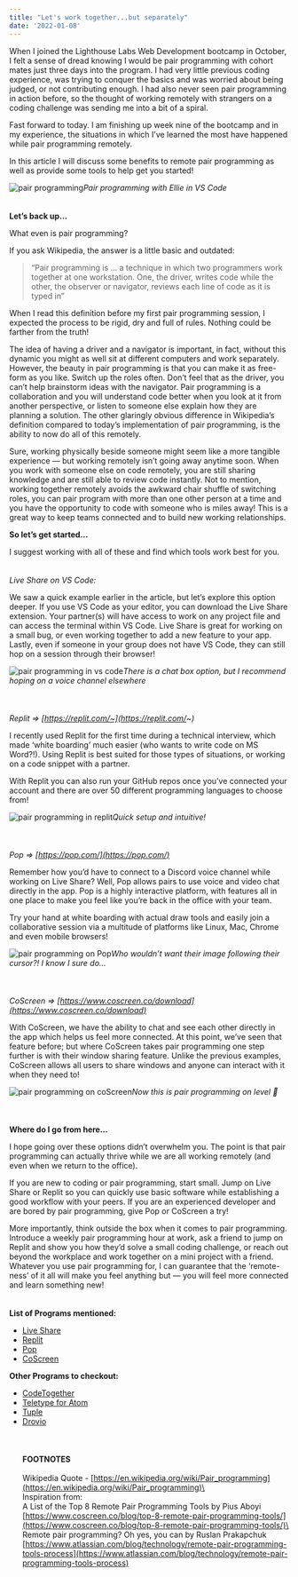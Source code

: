 ```yaml
---
title: "Let's work together...but separately"
date: '2022-01-08'
---
```


When I joined the Lighthouse Labs Web Development bootcamp in October, I felt a sense of dread knowing I would be pair programming with cohort mates just three days into the program. I had very little previous coding experience, was trying to conquer the basics and was worried about being judged, or not contributing enough. I had also never seen pair programming in action before, so the thought of working remotely with strangers on a coding challenge was sending me into a bit of a spiral.

Fast forward to today. I am finishing up week nine of the bootcamp and in my experience, the situations in which I’ve learned the most have happened while pair programming remotely.

In this article I will discuss some benefits to remote pair programming as well as provide some tools to help get you started!

![pair programming](https://miro.medium.com/max/545/1*zSPSoROGlIHgoz2xhslaqA.jpeg)*Pair programming with Ellie in VS Code*\
\
\
**Let’s back up…**

What even is pair programming?

If you ask Wikipedia, the answer is a little basic and outdated:

> “Pair programming is … a technique in which two programmers work together at one workstation. One, the driver, writes code while the other, the observer or navigator, reviews each line of code as it is typed in”

When I read this definition before my first pair programming session, I expected the process to be rigid, dry and full of rules. Nothing could be farther from the truth!

The idea of having a driver and a navigator is important, in fact, without this dynamic you might as well sit at different computers and work separately. However, the beauty in pair programming is that you can make it as free-form as you like. Switch up the roles often. Don’t feel that as the driver, you can’t help brainstorm ideas with the navigator. Pair programming is a collaboration and you will understand code better when you look at it from another perspective, or listen to someone else explain how they are planning a solution.
The other glaringly obvious difference in Wikipedia’s definition compared to today’s implementation of pair programming, is the ability to now do all of this remotely.

Sure, working physically beside someone might seem like a more tangible experience — but working remotely isn’t going away anytime soon. When you work with someone else on code remotely, you are still sharing knowledge and are still able to review code instantly. Not to mention, working together remotely avoids the awkward chair shuffle of switching roles, you can pair program with more than one other person at a time and you have the opportunity to code with someone who is miles away! This is a great way to keep teams connected and to build new working relationships.

**So let’s get started…**

I suggest working with all of these and find which tools work best for you.\
\
\
*Live Share on VS Code:*

We saw a quick example earlier in the article, but let’s explore this option deeper. If you use VS Code as your editor, you can download the Live Share extension. Your partner(s) will have access to work on any project file and can access the terminal within VS Code. Live Share is great for working on a small bug, or even working together to add a new feature to your app. Lastly, even if someone in your group does not have VS Code, they can still hop on a session through their browser!

![pair programming in vs code](https://miro.medium.com/max/700/1*PPdlgJexjbIW3m0Fl6ylbw.jpeg)*There is a chat box option, but I recommend hoping on a voice channel elsewhere*\
\
\
\
*Replit => [https://replit.com/~](https://replit.com/~)*

I recently used Replit for the first time during a technical interview, which made ‘white boarding’ much easier (who wants to write code on MS Word?!).
Using Replit is best suited for those types of situations, or working on a code snippet with a partner.

With Replit you can also run your GitHub repos once you’ve connected your account and there are over 50 different programming languages to choose from!

![pair programming in replit](https://miro.medium.com/max/700/1*p9QGvxhfRuE5yH_y6EolZQ.png)*Quick setup and intuitive!*\
\
\
\
*Pop => [https://pop.com/](https://pop.com/)*

Remember how you’d have to connect to a Discord voice channel while working on Live Share? Well, Pop allows pairs to use voice and video chat directly in the app.
Pop is a highly interactive platform, with features all in one place to make you feel like you’re back in the office with your team.

Try your hand at white boarding with actual draw tools and easily join a collaborative session via a multitude of platforms like Linux, Mac, Chrome and even mobile browsers!

![pair programming on Pop](https://miro.medium.com/max/700/1*E-v8YSDViUGS9YvNA5ZByQ.jpeg)*Who wouldn’t want their image following their cursor?! I know I sure do…*\
\
\
\
*CoScreen => [https://www.coscreen.co/download](https://www.coscreen.co/download)*

With CoScreen, we have the ability to chat and see each other directly in the app which helps us feel more connected. At this point, we’ve seen that feature before; but where CoScreen takes pair programming one step further is with their window sharing feature. Unlike the previous examples, CoScreen allows all users to share windows and anyone can interact with it when they need to!

![pair programming on coScreen](https://miro.medium.com/max/700/1*ETLYuno_5FMZzOO_GPzXVQ.png)*Now this is pair programming on level 💯*\
\
\
\
**Where do I go from here...**

I hope going over these options didn’t overwhelm you. The point is that pair programming can actually thrive while we are all working remotely (and even when we return to the office).

If you are new to coding or pair programming, start small. Jump on Live Share or Replit so you can quickly use basic software while establishing a good workflow with your peers. If you are an experienced developer and are bored by pair programming, give Pop or CoScreen a try!

More importantly, think outside the box when it comes to pair programming. Introduce a weekly pair programming hour at work, ask a friend to jump on Replit and show you how they’d solve a small coding challenge, or reach out beyond the workplace and work together on a mini project with a friend. Whatever you use pair programming for, I can guarantee that the ‘remote-ness’ of it all will make you feel anything but — you will feel more connected and learn something new!\
\
\
**List of Programs mentioned:**
- [Live Share](https://marketplace.visualstudio.com/items?itemName=MS-vsliveshare.vsliveshare-pack)
- [Replit](https://replit.com/~)
- [Pop](https://pop.com/)
- [CoScreen](https://www.coscreen.co/download)

**Other Programs to checkout:**
- [CodeTogether](https://www.codetogether.com/)
- [Teletype for Atom](https://teletype.atom.io/)
- [Tuple](https://tuple.app/)
- [Drovio](https://www.drovio.com/)\
\
\
\
**FOOTNOTES**\
\
Wikipedia Quote - [https://en.wikipedia.org/wiki/Pair_programming](https://en.wikipedia.org/wiki/Pair_programming)\
\
Inspiration from:\
A List of the Top 8 Remote Pair Programming Tools by Pius Aboyi
[https://www.coscreen.co/blog/top-8-remote-pair-programming-tools/](https://www.coscreen.co/blog/top-8-remote-pair-programming-tools/)\
\
Remote pair programming? Oh yes, you can by Ruslan Prakapchuk
[https://www.atlassian.com/blog/technology/remote-pair-programming-tools-process](https://www.atlassian.com/blog/technology/remote-pair-programming-tools-process)